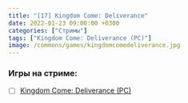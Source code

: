 ```yaml
---
title: "[17] Kingdom Come: Deliverance"
date: 2022-01-23 09:00:00 +0300
categories: ["Стримы"]
tags: ["Kingdom Come: Deliverance (PC)"]
image: /commons/games/kingdomcomedeliverance.jpg
---
```


### Игры на стриме:
+ [ ] [Kingdom Come: Deliverance (PC)](/tags/kingdom-come-deliverance-pc)
